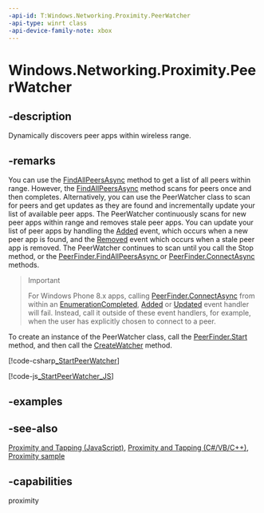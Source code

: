 ```yaml
---
-api-id: T:Windows.Networking.Proximity.PeerWatcher
-api-type: winrt class
-api-device-family-note: xbox
---
```


<!-- Class syntax.
public class PeerWatcher : Windows.Networking.Proximity.IPeerWatcher
-->

# Windows.Networking.Proximity.PeerWatcher

## -description
Dynamically discovers peer apps within wireless range.

## -remarks
You can use the [FindAllPeersAsync](peerfinder_findallpeersasync_830195586.md) method to get a list of all peers within range. However, the [FindAllPeersAsync](peerfinder_findallpeersasync_830195586.md) method scans for peers once and then completes. Alternatively, you can use the PeerWatcher class to scan for peers and get updates as they are found and incrementally update your list of available peer apps. The PeerWatcher continuously scans for new peer apps within range and removes stale peer apps. You can update your list of peer apps by handling the [Added](peerwatcher_added.md) event, which occurs when a new peer app is found, and the [Removed](peerwatcher_removed.md) event which occurs when a stale peer app is removed. The PeerWatcher continues to scan until you call the Stop method, or the [PeerFinder.FindAllPeersAsync ](peerfinder_findallpeersasync_830195586.md) or [PeerFinder.ConnectAsync](peerfinder_connectasync_380619906.md) methods.

> > [!IMPORTANT]
> For Windows Phone 8.x apps, calling [PeerFinder.ConnectAsync](peerfinder_connectasync_380619906.md) from within an [EnumerationCompleted](peerwatcher_enumerationcompleted.md), [Added](peerwatcher_added.md) or [Updated](peerwatcher_updated.md) event handler will fail. Instead, call it outside of these event handlers, for example, when the user has explicitly chosen to connect to a peer.

To create an instance of the PeerWatcher class, call the [PeerFinder.Start](peerfinder_start_119778276.md) method, and then call the [CreateWatcher](peerfinder_createwatcher_1506431823.md) method.





[!code-csharp[_StartPeerWatcher](../windows.networking.proximity/code/Proximity_PeerWatcher/cs/MainPage.xaml.cs#Snippet_StartPeerWatcher)]


[!code-js[_StartPeerWatcher_JS](../windows.networking.proximity/code/Proximity_PeerWatcher/js/default.js#Snippet_StartPeerWatcher_JS)]

## -examples

## -see-also
[Proximity and Tapping (JavaScript)](https://docs.microsoft.com/previous-versions/windows/apps/hh465229(v=win.10)), [Proximity and Tapping (C#/VB/C++)](https://docs.microsoft.com/previous-versions/windows/apps/hh465221(v=win.10)), [Proximity sample](https://github.com/microsoftarchive/msdn-code-gallery-microsoft/tree/master/Official%20Windows%20Platform%20Sample/Proximity%20sample)

## -capabilities
proximity
